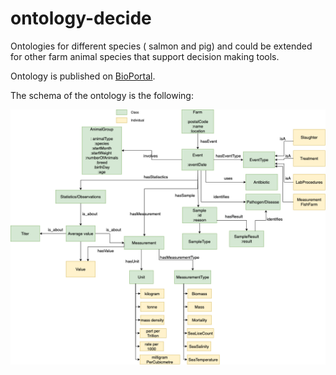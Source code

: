 # ontology-decide
Ontologies for different species ( salmon and pig) and could be extended for other farm animal species that support decision making tools.

Ontology is published on [BioPortal](https://bioportal.bioontology.org/ontologies/DECIDE/?p=classes&conceptid=http%3A%2F%2Fpurl.obolibrary.org%2Fobo%2FIAO_0000027). 

The schema of the ontology is the following:

![Alt text](DECIDE.png?raw=true "DECIDE Ontology for different species")
